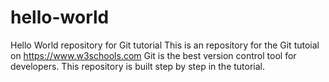 # hello-world
Hello World repository for Git tutorial
This is an repository for the Git tutoial on https://www.w3schools.com
Git is the best version control tool for developers.
This repository is built step by step in the tutorial. 
